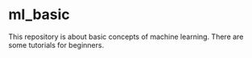 # ml_basic

This repository is about basic concepts of machine learning.
There are some tutorials for beginners.
